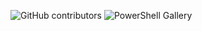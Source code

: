 ![GitHub contributors](https://img.shields.io/github/contributors/kariBifs/capston?color=blue&label=contributors)
![PowerShell Gallery](https://img.shields.io/powershellgallery/p/Linux/Windows/Mac)
